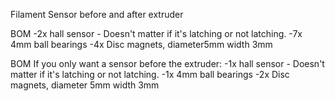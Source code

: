 Filament Sensor before and after extruder

BOM
-2x hall sensor - Doesn't matter if it's latching or not latching.
-7x 4mm ball bearings
-4x Disc magnets, diameter5mm width 3mm

BOM If you only want a sensor before the extruder:
-1x hall sensor - Doesn't matter if it's latching or not latching.
-1x 4mm ball bearings
-2x Disc magnets, diameter 5mm width 3mm